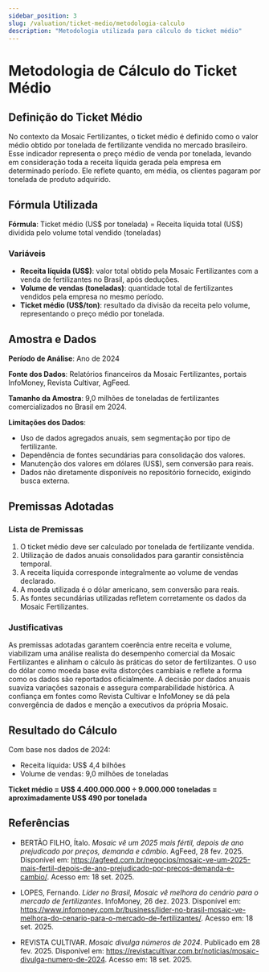 ```yaml
---
sidebar_position: 3
slug: /valuation/ticket-medio/metodologia-calculo
description: "Metodologia utilizada para cálculo do ticket médio"
---
```


# Metodologia de Cálculo do Ticket Médio

## Definição do Ticket Médio

No contexto da Mosaic Fertilizantes, o ticket médio é definido como o valor médio obtido por tonelada de fertilizante vendida no mercado brasileiro. Esse indicador representa o preço médio de venda por tonelada, levando em consideração toda a receita líquida gerada pela empresa em determinado período. Ele reflete quanto, em média, os clientes pagaram por tonelada de produto adquirido.

## Fórmula Utilizada

**Fórmula**: Ticket médio (US$ por tonelada) = Receita líquida total (US$) dividida pelo volume total vendido (toneladas)

### Variáveis

- **Receita líquida (US$)**: valor total obtido pela Mosaic Fertilizantes com a venda de fertilizantes no Brasil, após deduções.
- **Volume de vendas (toneladas)**: quantidade total de fertilizantes vendidos pela empresa no mesmo período.
- **Ticket médio (US$/ton)**: resultado da divisão da receita pelo volume, representando o preço médio por tonelada.

## Amostra e Dados

**Período de Análise**: Ano de 2024

**Fonte dos Dados**: Relatórios financeiros da Mosaic Fertilizantes, portais InfoMoney, Revista Cultivar, AgFeed.

**Tamanho da Amostra**: 9,0 milhões de toneladas de fertilizantes comercializados no Brasil em 2024.

**Limitações dos Dados**:
- Uso de dados agregados anuais, sem segmentação por tipo de fertilizante.
- Dependência de fontes secundárias para consolidação dos valores.
- Manutenção dos valores em dólares (US$), sem conversão para reais.
- Dados não diretamente disponíveis no repositório fornecido, exigindo busca externa.

## Premissas Adotadas

### Lista de Premissas

1. O ticket médio deve ser calculado por tonelada de fertilizante vendida.
2. Utilização de dados anuais consolidados para garantir consistência temporal.
3. A receita líquida corresponde integralmente ao volume de vendas declarado.
4. A moeda utilizada é o dólar americano, sem conversão para reais.
5. As fontes secundárias utilizadas refletem corretamente os dados da Mosaic Fertilizantes.

### Justificativas

As premissas adotadas garantem coerência entre receita e volume, viabilizam uma análise realista do desempenho comercial da Mosaic Fertilizantes e alinham o cálculo às práticas do setor de fertilizantes. O uso do dólar como moeda base evita distorções cambiais e reflete a forma como os dados são reportados oficialmente. A decisão por dados anuais suaviza variações sazonais e assegura comparabilidade histórica. A confiança em fontes como Revista Cultivar e InfoMoney se dá pela convergência de dados e menção a executivos da própria Mosaic.

## Resultado do Cálculo

Com base nos dados de 2024:

- Receita líquida: US$ 4,4 bilhões
- Volume de vendas: 9,0 milhões de toneladas

**Ticket médio = US$ 4.400.000.000 ÷ 9.000.000 toneladas = aproximadamente US$ 490 por tonelada**

## Referências

- BERTÃO FILHO, Ítalo. *Mosaic vê um 2025 mais fértil, depois de ano prejudicado por preços, demanda e câmbio*. AgFeed, 28 fev. 2025. Disponível em: <https://agfeed.com.br/negocios/mosaic-ve-um-2025-mais-fertil-depois-de-ano-prejudicado-por-precos-demanda-e-cambio/>. Acesso em: 18 set. 2025.

- LOPES, Fernando. *Líder no Brasil, Mosaic vê melhora do cenário para o mercado de fertilizantes*. InfoMoney, 26 dez. 2023. Disponível em: <https://www.infomoney.com.br/business/lider-no-brasil-mosaic-ve-melhora-do-cenario-para-o-mercado-de-fertilizantes/>. Acesso em: 18 set. 2025.

- REVISTA CULTIVAR. *Mosaic divulga números de 2024*. Publicado em 28 fev. 2025. Disponível em: <https://revistacultivar.com.br/noticias/mosaic-divulga-numero-de-2024>. Acesso em: 18 set. 2025.
